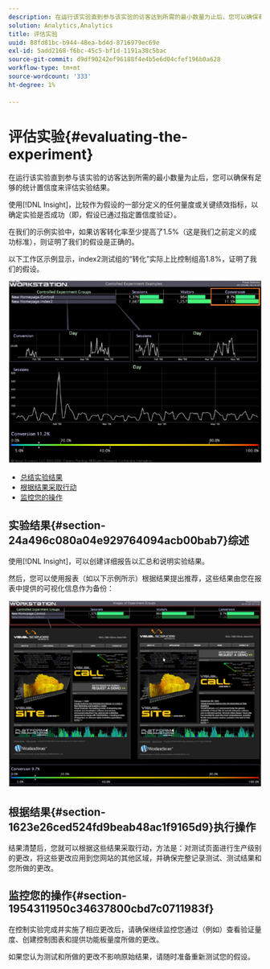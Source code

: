 ```yaml
---
description: 在运行该实验直到参与该实验的访客达到所需的最小数量为止后，您可以确保有足够的统计置信度来评估实验结果。
solution: Analytics,Analytics
title: 评估实验
uuid: 88fd81bc-b944-48ea-bd4d-8716979ec69e
exl-id: 5add2168-f6bc-45c5-bf1d-1191a38c5bac
source-git-commit: d9df90242ef96188f4e4b5e6d04cfef196b0a628
workflow-type: tm+mt
source-wordcount: '333'
ht-degree: 1%

---
```


# 评估实验{#evaluating-the-experiment}

在运行该实验直到参与该实验的访客达到所需的最小数量为止后，您可以确保有足够的统计置信度来评估实验结果。

使用[!DNL Insight]，比较作为假设的一部分定义的任何量度或关键绩效指标，以确定实验是否成功（即，假设已通过指定置信度验证）。

在我们的示例实验中，如果访客转化率至少提高了1.5%（这是我们之前定义的成功标准），则证明了我们的假设是正确的。

以下工作区示例显示，index2测试组的“转化”实际上比控制组高1.8%，证明了我们的假设。

![](assets/experimentresults.png)

* [总结实验结果](../../../home/c-undst-ctrld-exp/c-vw-rslts/c-ev-exp.md#section-24a496c080a04e929764094acb00bab7)
* [根据结果采取行动](../../../home/c-undst-ctrld-exp/c-vw-rslts/c-ev-exp.md#section-1623e26ced524fd9beab48ac1f9165d9)
* [监控您的操作](../../../home/c-undst-ctrld-exp/c-vw-rslts/c-ev-exp.md#section-1954311950c34637800cbd7c0711983f)

## 实验结果{#section-24a496c080a04e929764094acb00bab7}综述

使用[!DNL Insight]，可以创建详细报告以汇总和说明实验结果。

然后，您可以使用报表（如以下示例所示）根据结果提出推荐，这些结果由您在报表中提供的可视化信息作为备份：

![](assets/experimentresults2.png)

## 根据结果{#section-1623e26ced524fd9beab48ac1f9165d9}执行操作

结果清楚后，您就可以根据这些结果采取行动，方法是：对测试页面进行生产级别的更改，将这些更改应用到您网站的其他区域，并确保完整记录测试、测试结果和您所做的更改。

## 监控您的操作{#section-1954311950c34637800cbd7c0711983f}

在控制实验完成并实施了相应更改后，请确保继续监控您通过（例如）查看验证量度、创建控制图表和提供功能板量度所做的更改。

如果您认为测试和所做的更改不影响原始结果，请随时准备重新测试您的假设。

